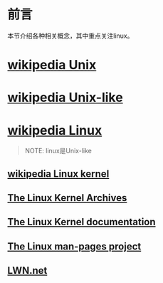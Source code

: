 # 前言

本节介绍各种相关概念，其中重点关注linux。

# [wikipedia Unix](https://en.wikipedia.org/wiki/Unix)



# [wikipedia Unix-like](https://en.wikipedia.org/wiki/Unix-like)



# [wikipedia Linux](https://en.wikipedia.org/wiki/Linux)

> NOTE: linux是Unix-like

## [wikipedia Linux kernel](https://en.wikipedia.org/wiki/Linux_kernel)



## [The Linux Kernel Archives](https://www.kernel.org/)



## [The Linux Kernel documentation](https://www.kernel.org/doc/html/latest/)



## [The Linux man-pages project](https://www.kernel.org/doc/man-pages/)



## [LWN.net](https://lwn.net/)